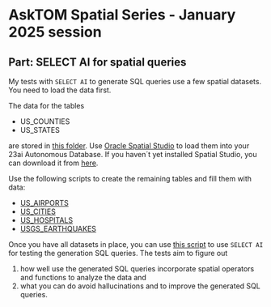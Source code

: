 # AskTOM Spatial Series - January 2025 session

## Part: SELECT AI for spatial queries

My tests with `SELECT AI` to generate SQL queries use a few spatial datasets. You need to load the data first.

The data for the tables

* US_COUNTIES
* US_STATES

are stored in [this folder](./data). Use [Oracle Spatial Studio](https://www.oracle.com/database/technologies/spatial-studio/get-started.html) to load them into your 23ai Autonomous Database. If you haven´t yet installed Spatial Studio, you can download it from [here](https://www.oracle.com/database/technologies/spatial-studio/oracle-spatial-studio-downloads.html).

Use the following scripts to create the remaining tables and fill them with data:

* [US_AIRPORTS](./scripts/sql/us_airports.sql)
* [US_CITIES](./scripts/sql/us_cities.sql)
* [US_HOSPITALS](./scripts/sql/us_hospitals.sql)
* [USGS_EARTHQUAKES](./scripts/sql/usgs_earthquakes.sql)

Once you have all datasets in place, you can use [this script](./scripts/sql/SELECTAI_Spatial_tests.sql) to use `SELECT AI` for testing the generation SQL queries. The tests aim to figure out

1. how well use the generated SQL queries incorporate spatial operators and functions to analyze the data and
2. what you can do avoid hallucinations and to improve the generated SQL queries.
